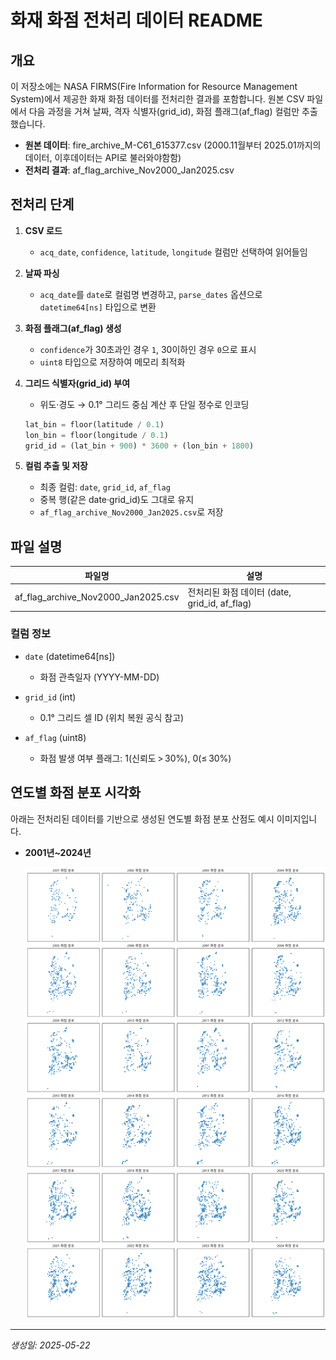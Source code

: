 # 화재 화점 전처리 데이터 README

## 개요

이 저장소에는 NASA FIRMS(Fire Information for Resource Management System)에서 제공한 화재 화점 데이터를 전처리한 결과를 포함합니다. 원본 CSV 파일에서 다음 과정을 거쳐 날짜, 격자 식별자(grid_id), 화점 플래그(af_flag) 컬럼만 추출했습니다.

- **원본 데이터**: fire_archive_M-C61_615377.csv (2000.11월부터 2025.01까지의 데이터, 이후데이터는 API로 불러와야함함)
- **전처리 결과**: af_flag_archive_Nov2000_Jan2025.csv

## 전처리 단계

1. **CSV 로드**

   - `acq_date`, `confidence`, `latitude`, `longitude` 컬럼만 선택하여 읽어들임

2. **날짜 파싱**

   - `acq_date`를 `date`로 컬럼명 변경하고, `parse_dates` 옵션으로 `datetime64[ns]` 타입으로 변환

3. **화점 플래그(af_flag) 생성**

   - `confidence`가 30초과인 경우 `1`, 30이하인 경우 `0`으로 표시
   - `uint8` 타입으로 저장하여 메모리 최적화

4. **그리드 식별자(grid_id) 부여**

   - 위도·경도 → 0.1° 그리드 중심 계산 후 단일 정수로 인코딩

   ```python
   lat_bin = floor(latitude / 0.1)
   lon_bin = floor(longitude / 0.1)
   grid_id = (lat_bin + 900) * 3600 + (lon_bin + 1800)
   ```

5. **컬럼 추출 및 저장**

   - 최종 컬럼: `date`, `grid_id`, `af_flag`
   - 중복 행(같은 date·grid_id)도 그대로 유지
   - `af_flag_archive_Nov2000_Jan2025.csv`로 저장

## 파일 설명

| 파일명                              | 설명                                          |
| ----------------------------------- | --------------------------------------------- |
| af_flag_archive_Nov2000_Jan2025.csv | 전처리된 화점 데이터 (date, grid_id, af_flag) |

### 컬럼 정보

- `date` (datetime64\[ns])

  - 화점 관측일자 (YYYY-MM-DD)

- `grid_id` (int)

  - 0.1° 그리드 셀 ID (위치 복원 공식 참고)

- `af_flag` (uint8)

  - 화점 발생 여부 플래그: 1(신뢰도 > 30%), 0(≤ 30%)


## 연도별 화점 분포 시각화

아래는 전처리된 데이터를 기반으로 생성된 연도별 화점 분포 산점도 예시 이미지입니다.

- **2001년\~2024년**

  ![화점 분포](target_fire.png)

<!-- 필요에 따라 연도별 이미지 및 설명을 추가하세요 -->

---

_생성일: 2025-05-22_
